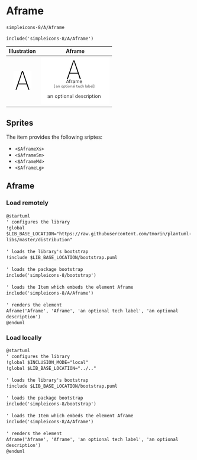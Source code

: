 # Aframe


```text
simpleicons-8/A/Aframe
```

```text
include('simpleicons-8/A/Aframe')
```



| Illustration | Aframe |
| :---: | :---: |
| ![illustration for Illustration](../../simpleicons-8/A/Aframe.png) | ![illustration for Aframe](../../simpleicons-8/A/Aframe.Local.png) |



## Sprites
The item provides the following sriptes:

- `<$AframeXs>`
- `<$AframeSm>`
- `<$AframeMd>`
- `<$AframeLg>`





## Aframe

### Load remotely
```plantuml
@startuml
' configures the library
!global $LIB_BASE_LOCATION="https://raw.githubusercontent.com/tmorin/plantuml-libs/master/distribution"

' loads the library's bootstrap
!include $LIB_BASE_LOCATION/bootstrap.puml

' loads the package bootstrap
include('simpleicons-8/bootstrap')

' loads the Item which embeds the element Aframe
include('simpleicons-8/A/Aframe')

' renders the element
Aframe('Aframe', 'Aframe', 'an optional tech label', 'an optional description')
@enduml
```

### Load locally
```plantuml
@startuml
' configures the library
!global $INCLUSION_MODE="local"
!global $LIB_BASE_LOCATION="../.."

' loads the library's bootstrap
!include $LIB_BASE_LOCATION/bootstrap.puml

' loads the package bootstrap
include('simpleicons-8/bootstrap')

' loads the Item which embeds the element Aframe
include('simpleicons-8/A/Aframe')

' renders the element
Aframe('Aframe', 'Aframe', 'an optional tech label', 'an optional description')
@enduml
```

